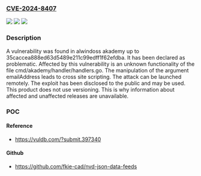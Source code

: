 ### [CVE-2024-8407](https://cve.mitre.org/cgi-bin/cvename.cgi?name=CVE-2024-8407)
![](https://img.shields.io/static/v1?label=Product&message=akademy&color=blue)
![](https://img.shields.io/static/v1?label=Version&message=%3D%2035caccea888ed63d5489e211c99edff1f62efdba%20&color=brighgreen)
![](https://img.shields.io/static/v1?label=Vulnerability&message=CWE-79%20Cross%20Site%20Scripting&color=brighgreen)

### Description

A vulnerability was found in alwindoss akademy up to 35caccea888ed63d5489e211c99edff1f62efdba. It has been declared as problematic. Affected by this vulnerability is an unknown functionality of the file cmd/akademy/handler/handlers.go. The manipulation of the argument emailAddress leads to cross site scripting. The attack can be launched remotely. The exploit has been disclosed to the public and may be used. This product does not use versioning. This is why information about affected and unaffected releases are unavailable.

### POC

#### Reference
- https://vuldb.com/?submit.397340

#### Github
- https://github.com/fkie-cad/nvd-json-data-feeds

